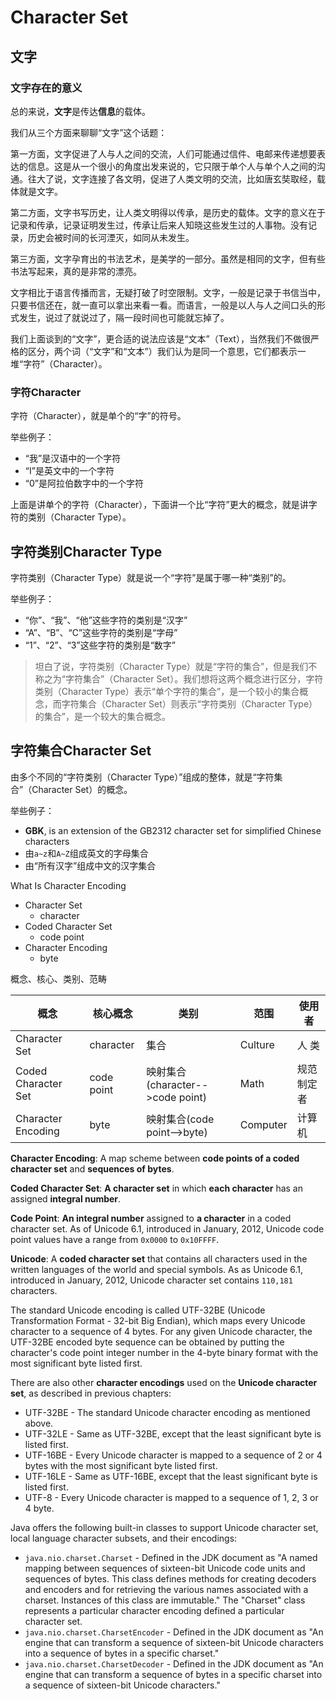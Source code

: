 # Character Set

## 文字

### 文字存在的意义

总的来说，**文字**是传达**信息**的载体。

我们从三个方面来聊聊“文字”这个话题：

第一方面，文字促进了人与人之间的交流，人们可能通过信件、电邮来传递想要表达的信息。这是从一个很小的角度出发来说的，它只限于单个人与单个人之间的沟通。往大了说，文字连接了各文明，促进了人类文明的交流，比如唐玄奘取经，载体就是文字。

第二方面，文字书写历史，让人类文明得以传承，是历史的载体。文字的意义在于记录和传承，记录证明发生过，传承让后来人知晓这些发生过的人事物。没有记录，历史会被时间的长河湮灭，如同从未发生。

第三方面，文字孕育出的书法艺术，是美学的一部分。虽然是相同的文字，但有些书法写起来，真的是非常的漂亮。

文字相比于语言传播而言，无疑打破了时空限制。文字，一般是记录于书信当中，只要书信还在，就一直可以拿出来看一看。而语言，一般是以人与人之间口头的形式发生，说过了就说过了，隔一段时间也可能就忘掉了。

我们上面谈到的“文字”，更合适的说法应该是“文本”（Text），当然我们不做很严格的区分，两个词（“文字”和“文本”）我们认为是同一个意思，它们都表示一堆“字符”（Character）。

### 字符Character

字符（Character），就是单个的“字”的符号。

举些例子：

- “我”是汉语中的一个字符
- “I”是英文中的一个字符
- “0”是阿拉伯数字中的一个字符

上面是讲单个的字符（Character），下面讲一个比“字符”更大的概念，就是讲字符的类别（Character Type）。

## 字符类别Character Type

字符类别（Character Type）就是说一个“字符”是属于哪一种“类别”的。

举些例子：

- “你”、“我”、“他”这些字符的类别是“汉字”
- “A”、“B”、“C”这些字符的类别是“字母”
- “1”、“2”、“3”这些字符的类别是“数字”

> 坦白了说，字符类别（Character Type）就是“字符的集合”，但是我们不称之为“字符集合”（Character Set）。我们想将这两个概念进行区分，字符类别（Character Type）表示“单个字符的集合”，是一个较小的集合概念，而字符集合（Character Set）则表示“字符类别（Character Type）的集合”，是一个较大的集合概念。

## 字符集合Character Set

由多个不同的“字符类别（Character Type）”组成的整体，就是“字符集合”（Character Set）的概念。

举些例子：

- **GBK**, is an extension of the GB2312 character set for simplified Chinese characters
- 由`a~z`和`A~Z`组成英文的字母集合
- 由“所有汉字”组成中文的汉字集合


What Is Character Encoding

- Character Set
  - character
- Coded Character Set
  - code point
- Character Encoding
  - byte

概念、核心、类别、范畴

| 概念                | 核心概念   | 类别                             | 范围     | 使用者     |
| ------------------- | ---------- | -------------------------------- | -------- | ---------- |
| Character Set       | character  | 集合                             | Culture  | 人 类      |
| Coded Character Set | code point | 映射集合(character-->code point) | Math     | 规范制定者 |
| Character Encoding  | byte       | 映射集合(code point-->byte)      | Computer | 计算机     |



**Character Encoding**: A map scheme between **code points of a coded character set** and **sequences of bytes**.

**Coded Character Set**: **A character set** in which **each character** has an assigned **integral number**.

**Code Point**: **An integral number** assigned to **a character** in a coded character set. As of Unicode 6.1, introduced in January, 2012, Unicode code point values have a range from `0x0000` to `0x10FFFF`.

**Unicode**: A **coded character set** that contains all characters used in the written languages of the world and special symbols. As as Unicode 6.1, introduced in January, 2012, Unicode character set contains `110,181` characters.

The standard Unicode encoding is called UTF-32BE (Unicode Transformation Format - 32-bit Big Endian), which maps every Unicode character to a sequence of 4 bytes. For any given Unicode character, the UTF-32BE encoded byte sequence can be obtained by putting the character's code point integer number in the 4-byte binary format with the most significant byte listed first.

There are also other **character encodings** used on the **Unicode character set**, as described in previous chapters:

- UTF-32BE - The standard Unicode character encoding as mentioned above.
- UTF-32LE - Same as UTF-32BE, except that the least significant byte is listed first.
- UTF-16BE - Every Unicode character is mapped to a sequence of 2 or 4 bytes with the most significant byte listed first.
- UTF-16LE - Same as UTF-16BE, except that the least significant byte is listed first.
- UTF-8 - Every Unicode character is mapped to a sequence of 1, 2, 3 or 4 byte.

Java offers the following built-in classes to support Unicode character set, local language character subsets, and their encodings:

- `java.nio.charset.Charset` - Defined in the JDK document as "A named mapping between sequences of sixteen-bit Unicode code units and sequences of bytes. This class defines methods for creating decoders and encoders and for retrieving the various names associated with a charset. Instances of this class are immutable." The "Charset" class represents a particular character encoding defined a particular character set.
- `java.nio.charset.CharsetEncoder` - Defined in the JDK document as "An engine that can transform a sequence of sixteen-bit Unicode characters into a sequence of bytes in a specific charset."
- `java.nio.charset.CharsetDecoder` - Defined in the JDK document as "An engine that can transform a sequence of bytes in a specific charset into a sequence of sixteen-bit Unicode characters."
